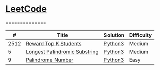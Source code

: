 # [LeetCode](https://leetcode.com/)
==============

| # | Title | Solution | Difficulty |
|---| ----- | -------- | ---------- |
|2512|[Reward Top K Students](https://leetcode.com/problems/reward-top-k-students/) | [Python3](./RewardTopKStudents.py) |Medium|
|5|[Longest Palindromic Substring](https://leetcode.com/problems/longest-palindromic-substring/) | [Python3](./longestPalindromicSubstring.py) |Medium|
|9|[Palindrome Number](https://leetcode.com/problems/palindrome-number/) | [Python3](./palindromeNumber.py) |Easy|
